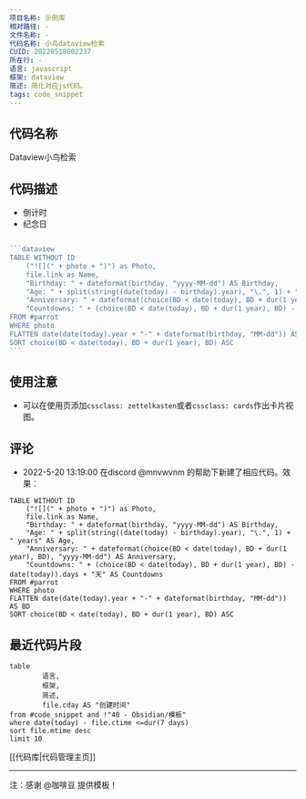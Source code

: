 ```yaml
---
项目名称: 示例库
相对路径: -
文件名称: -
代码名称: 小鸟dataview检索
CUID: 20220518002237
所在行: -
语言: javascript
框架: dataview
简述: 简化对应js代码。
tags: code_snippet
---
```


## 代码名称
Dataview小鸟检索
## 代码描述
- 倒计时
- 纪念日
````javascript

```dataview
TABLE WITHOUT ID
    ("![](" + photo + ")") as Photo,
    file.link as Name,
    "Birthday: " + dateformat(birthday, "yyyy-MM-dd") AS Birthday,
    "Age: " + split(string((date(today) - birthday).year), "\.", 1) + " years" AS Age,
    "Anniversary: " + dateformat(choice(BD < date(today), BD + dur(1 year), BD), "yyyy-MM-dd") AS Anniversary,
    "Countdowns: " + (choice(BD < date(today), BD + dur(1 year), BD) - date(today)).days + "天" AS Countdowns
FROM #parrot
WHERE photo
FLATTEN date(date(today).year + "-" + dateformat(birthday, "MM-dd")) AS BD
SORT choice(BD < date(today), BD + dur(1 year), BD) ASC
```
````

## 使用注意
- 可以在使用页添加`cssclass: zettelkasten`或者`cssclass: cards`作出卡片视图。

## 评论
- 2022-5-20 13:19:00 在discord @mnvwvnm 的帮助下新建了相应代码。效果：
```dataview
TABLE WITHOUT ID
    ("![](" + photo + ")") as Photo,
    file.link as Name,
    "Birthday: " + dateformat(birthday, "yyyy-MM-dd") AS Birthday,
    "Age: " + split(string((date(today) - birthday).year), "\.", 1) + " years" AS Age,
    "Anniversary: " + dateformat(choice(BD < date(today), BD + dur(1 year), BD), "yyyy-MM-dd") AS Anniversary,
    "Countdowns: " + (choice(BD < date(today), BD + dur(1 year), BD) - date(today)).days + "天" AS Countdowns
FROM #parrot
WHERE photo
FLATTEN date(date(today).year + "-" + dateformat(birthday, "MM-dd")) AS BD
SORT choice(BD < date(today), BD + dur(1 year), BD) ASC
```


## 最近代码片段
```dataview
table
		语言,
 		框架,
		简述,
		file.cday AS "创建时间"
from #code_snippet and !"40 - Obsidian/模板"
where date(today) - file.ctime <=dur(7 days)
sort file.mtime desc
limit 10
```

[[代码库|代码管理主页]]

---

注：感谢 @咖啡豆 提供模板！


